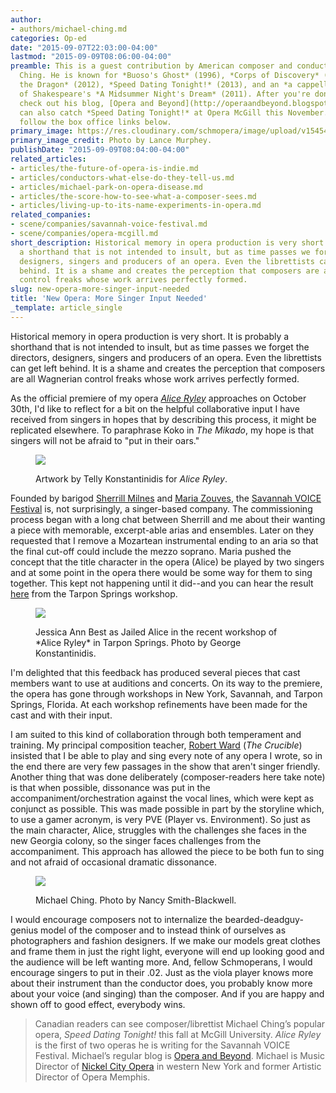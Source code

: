 ```yaml
---
author:
- authors/michael-ching.md
categories: Op-ed
date: "2015-09-07T22:03:00-04:00"
lastmod: "2015-09-09T08:06:00-04:00"
preamble: This is a guest contribution by American composer and conductor Michael
  Ching. He is known for *Buoso's Ghost* (1996), *Corps of Discovery* (2003), *Slaying
  the Dragon* (2012), *Speed Dating Tonight!* (2013), and an *a cappella* setting
  of Shakespeare's *A Midsummer Night's Dream* (2011). After you're done reading,
  check out his blog, [Opera and Beyond](http://operaandbeyond.blogspot.ca/). You
  can also catch *Speed Dating Tonight!* at Opera McGill this November. For details,
  follow the box office links below.
primary_image: https://res.cloudinary.com/schmopera/image/upload/v1545409169/media/webhook-uploads/1441717333942/MC-in-fountain-L-MurpheySquare.jpg.jpg
primary_image_credit: Photo by Lance Murphey.
publishDate: "2015-09-09T08:04:00-04:00"
related_articles:
- articles/the-future-of-opera-is-indie.md
- articles/conductors-what-else-do-they-tell-us.md
- articles/michael-park-on-opera-disease.md
- articles/the-score-how-to-see-what-a-composer-sees.md
- articles/living-up-to-its-name-experiments-in-opera.md
related_companies:
- scene/companies/savannah-voice-festival.md
- scene/companies/opera-mcgill.md
short_description: Historical memory in opera production is very short. It is probably
  a shorthand that is not intended to insult, but as time passes we forget the directors,
  designers, singers and producers of an opera. Even the librettists can get left
  behind. It is a shame and creates the perception that composers are all Wagnerian
  control freaks whose work arrives perfectly formed.
slug: new-opera-more-singer-input-needed
title: 'New Opera: More Singer Input Needed'
_template: article_single
---
```


Historical memory in opera production is very short. It is probably a shorthand that is not intended to insult, but as time passes we forget the directors, designers, singers and producers of an opera. Even the librettists can get left behind. It is a shame and creates the perception that composers are all Wagnerian control freaks whose work arrives perfectly formed.

As the official premiere of my opera [*Alice Ryley*](http://savannahvoicefestival.org/festival/alice-ryley-a-savannah-ghost-story/) approaches on October 30th, I'd like to reflect for a bit on the helpful collaborative input I have received from singers in hopes that by describing this process, it might be replicated elsewhere. To paraphrase Koko in *The Mikado*, my hope is that singers will not be afraid to "put in their oars."

<figure data-type="image">

![](https://res.cloudinary.com/schmopera/image/upload/v1545409169/media/webhook-uploads/1441717357129/alicefinal5Resized.jpg.jpg)<figcaption>Artwork by Telly Konstantinidis for *Alice Ryley*.</figcaption>
</figure>

Founded by barigod [Sherrill Milnes](/scene/people/sherrill-milnes/) and [Maria Zouves](http://savannahvoicefestival.org/whos-who/), the [Savannah VOICE Festival](/scene/companies/savannah-voice-festival/) is, not surprisingly, a singer-based company. The commissioning process began with a long chat between Sherrill and me about their wanting a piece with memorable, excerpt-able arias and ensembles. Later on they requested that I remove a Mozartean instrumental ending to an aria so that the final cut-off could include the mezzo soprano. Maria pushed the concept that the title character in the opera (Alice) be played by two singers and at some point in the opera there would be some way for them to sing together. This kept not happening until it did--and you can hear the result [here](https://soundcloud.com/michael-ching-3/duet-from-alice-ryley/s-EfPgV) from the Tarpon Springs workshop. 

<figure data-type="image">

![](https://res.cloudinary.com/schmopera/image/upload/v1545409169/media/webhook-uploads/1441761411548/Ching%20ALICE%20RYLEY%20workshop.jpg.jpg)

<figcaption>Jessica Ann Best as Jailed Alice in the recent workshop of *Alice Ryley* in Tarpon Springs. Photo by George Konstantinidis.</figcaption>
</figure>

I'm delighted that this feedback has produced several pieces that cast members want to use at auditions and concerts. On its way to the premiere, the opera has gone through workshops in New York, Savannah, and Tarpon Springs, Florida. At each workshop refinements have been made for the cast and with their input. 

I am suited to this kind of collaboration through both temperament and training. My principal composition teacher, [Robert Ward](http://www.npr.org/sections/deceptivecadence/2013/04/03/176141445/remembering-pulitzer-prize-winning-composer-robert-ward) (*The Crucible*) insisted that I be able to play and sing every note of any opera I wrote, so in the end there are very few passages in the show that aren't singer friendly. Another thing that was done deliberately (composer-readers here take note) is that when possible, dissonance was put in the accompaniment/orchestration against the vocal lines, which were kept as conjunct as possible. This was made possible in part  by the storyline which, to use a gamer acronym, is very PVE (Player vs. Environment). So just as the main character, Alice, struggles with the challenges she faces in the new Georgia colony, so the singer faces challenges from the accompaniment. This approach has allowed the piece to be both fun to sing and not afraid of occasional dramatic dissonance. 

<figure data-type="image">

![](https://res.cloudinary.com/schmopera/image/upload/v1545409169/media/webhook-uploads/1441800342220/MC-5X7.jpg.jpg)<figcaption>Michael Ching. Photo by Nancy Smith-Blackwell.</figcaption>
</figure>

I would encourage composers not to internalize the bearded-deadguy-genius model of the composer and to instead think of ourselves as photographers and fashion designers. If we make our models great clothes and frame them in just the right light, everyone will end up looking good and the audience will be left wanting more. And, fellow Schmoperans, I would encourage singers to put in their .02. Just as the viola player knows more about their instrument than the conductor does, you probably know more about your voice (and singing) than the composer. And if you are happy and shown off to good effect, everybody wins. 

>Canadian readers can see composer/librettist Michael Ching’s popular opera, *Speed Dating Tonight!* this fall at McGill University. *Alice Ryley* is the first of two operas he is writing for the Savannah VOICE Festival. Michael’s regular blog is [Opera and Beyond](http://operaandbeyond.blogspot.com/). Michael is Music Director of [Nickel City Opera](http://www.nickelcityoperaco.com/) in western New York and former Artistic Director of Opera Memphis.
